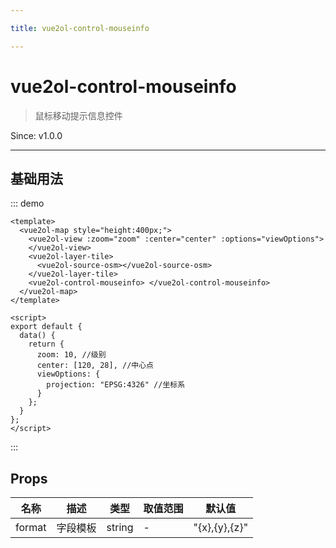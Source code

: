 ```yaml
---

title: vue2ol-control-mouseinfo

---
```


# vue2ol-control-mouseinfo

> 鼠标移动提示信息控件

Since: v1.0.0

---

## 基础用法

::: demo

```vue
<template>
  <vue2ol-map style="height:400px;">
    <vue2ol-view :zoom="zoom" :center="center" :options="viewOptions">
    </vue2ol-view>
    <vue2ol-layer-tile>
      <vue2ol-source-osm></vue2ol-source-osm>
    </vue2ol-layer-tile>
    <vue2ol-control-mouseinfo> </vue2ol-control-mouseinfo>
  </vue2ol-map>
</template>

<script>
export default {
  data() {
    return {
      zoom: 10, //级别
      center: [120, 28], //中心点
      viewOptions: {
        projection: "EPSG:4326" //坐标系
      }
    };
  }
};
</script>
```

:::

## Props

| 名称   | 描述     | 类型   | 取值范围 | 默认值        |
| ------ | -------- | ------ | -------- | ------------- |
| format | 字段模板 | string | -        | "{x},{y},{z}" |
